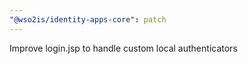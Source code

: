 ```yaml
---
"@wso2is/identity-apps-core": patch
---
```


Improve login.jsp to handle custom local authenticators
